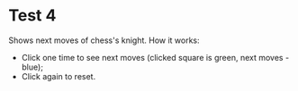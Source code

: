 # Test 4

Shows next moves of chess's knight.
How it works: 
- Click one time to see next moves (clicked square is green, next moves - blue);
- Click again to reset.

